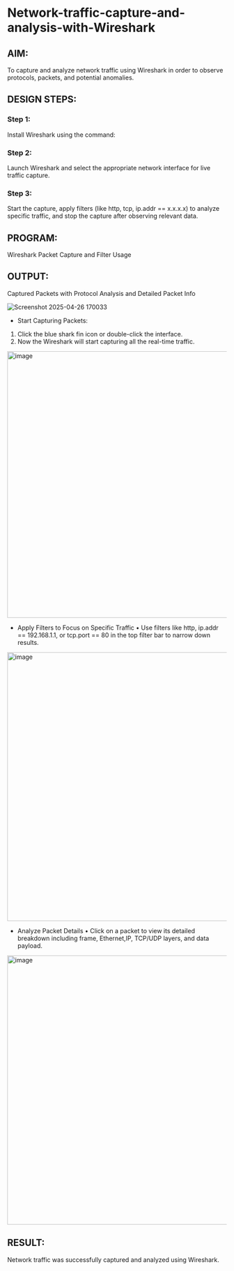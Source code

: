 # Network-traffic-capture-and-analysis-with-Wireshark
## AIM:
To capture and analyze network traffic using Wireshark in order to observe protocols, packets, and potential anomalies.

## DESIGN STEPS:
### Step 1:
Install Wireshark using the command:

### Step 2:
Launch Wireshark and select the appropriate network interface for live traffic capture.

### Step 3:
Start the capture, apply filters (like http, tcp, ip.addr == x.x.x.x) to analyze specific traffic, and stop the capture after observing relevant data.

## PROGRAM:
Wireshark Packet Capture and Filter Usage

## OUTPUT:
Captured Packets with Protocol Analysis and Detailed Packet Info

![Screenshot 2025-04-26 170033](https://github.com/user-attachments/assets/45dfc37f-c50c-4e44-afbc-25b5558a60d3)

* Start Capturing Packets:
1. Click the blue shark fin icon or double-click the interface.
2. Now the Wireshark will start capturing all the real-time traffic.


<img width="611" alt="image" src="https://github.com/user-attachments/assets/5c32bee0-8e27-4215-8c8f-80ad65f1a42e" />



* Apply Filters to Focus on Specific Traffic
• Use filters like http, ip.addr == 192.168.1.1, or tcp.port == 80 in the top filter bar to narrow down results.

<img width="616" alt="image" src="https://github.com/user-attachments/assets/4e9f201b-790b-423d-a053-7380f66e83a9" />


* Analyze Packet Details
• Click on a packet to view its detailed breakdown including frame, Ethernet,IP, TCP/UDP layers, and data payload.

<img width="617" alt="image" src="https://github.com/user-attachments/assets/1daab503-93fd-436d-ad94-d8ef7efe4c06" />











## RESULT:
Network traffic was successfully captured and analyzed using Wireshark.
